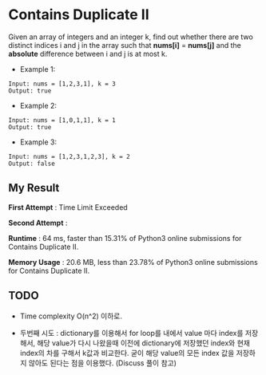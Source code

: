 # Contains Duplicate II

Given an array of integers and an integer k, find out whether there are two distinct indices i and j in the array such that **nums[i]** = **nums[j]** and the **absolute** difference between i and j is at most k.

- Example 1:

```
Input: nums = [1,2,3,1], k = 3
Output: true
```

- Example 2:

```
Input: nums = [1,0,1,1], k = 1
Output: true
```

- Example 3:

```
Input: nums = [1,2,3,1,2,3], k = 2
Output: false
```


## My Result

**First Attempt** : Time Limit Exceeded

**Second Attempt** : 

**Runtime** : 64 ms, faster than 15.31% of Python3 online submissions for Contains Duplicate II.

**Memory Usage** : 20.6 MB, less than 23.78% of Python3 online submissions for Contains Duplicate II.

## TODO

- Time complexity O(n^2) 이하로.

- 두번째 시도 : dictionary를 이용해서 for loop를 내에서 value 마다 index를 저장해서, 해당 value가 다시 나왔을때 이전에 dictionary에 저장했던 index와 현재 index의 차를 구해서 k값과 비교한다. 굳이 해당 value의 모든 index 값을 저장하지 않아도 된다는 점을 이용했다. (Discuss 풀이 참고)
